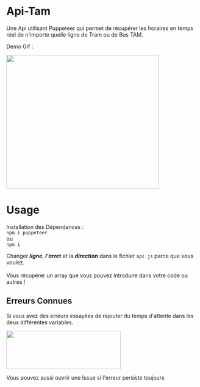 # Api-Tam
Une Api utilisant Puppeteer qui permet de récupérer les horaires en temps réel de n'importe quelle ligne de Tram ou de Bus TAM.

Demo Gif :

<img src="https://imgur.com/a/CbyJqov" width="400" height="350" />
<br>

 # Usage #
 
 Installation des Dépendances : 
 <br>``npm i puppeteer``<br>ou
 <br>``npm i``
 


  
 
 Changer ***ligne***, ***l'arre*t** et la ***direction*** dans le fichier ``api.js`` parce que vous voulez.
 <br>
  <br>
 Vous récupérer un array que vous pouvez introduire dans votre code ou autres !
 
 ## Erreurs Connues ##
 
Si vous avez des erreurs essayées de rajouter du temps d'attente dans les deux différentes variables.

<img src="https://i.imgur.com/JnaV8yD.png" width="300" height="100" />

 Vous pouvez aussi ouvrir une Issue si l'erreur persiste toujours
